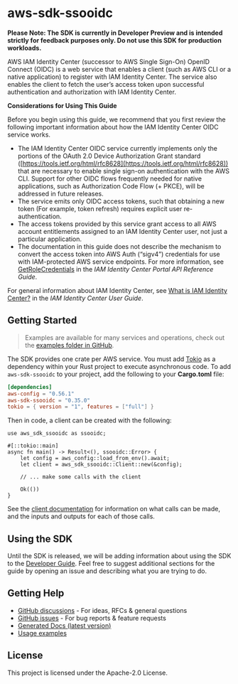 # aws-sdk-ssooidc

**Please Note: The SDK is currently in Developer Preview and is intended strictly for
feedback purposes only. Do not use this SDK for production workloads.**

AWS IAM Identity Center (successor to AWS Single Sign-On) OpenID Connect (OIDC) is a web service that enables a client (such as AWS CLI or a native application) to register with IAM Identity Center. The service also enables the client to fetch the user’s access token upon successful authentication and authorization with IAM Identity Center.

__Considerations for Using This Guide__

Before you begin using this guide, we recommend that you first review the following important information about how the IAM Identity Center OIDC service works.
  - The IAM Identity Center OIDC service currently implements only the portions of the OAuth 2.0 Device Authorization Grant standard ([https://tools.ietf.org/html/rfc8628](https://tools.ietf.org/html/rfc8628)) that are necessary to enable single sign-on authentication with the AWS CLI. Support for other OIDC flows frequently needed for native applications, such as Authorization Code Flow (+ PKCE), will be addressed in future releases.
  - The service emits only OIDC access tokens, such that obtaining a new token (For example, token refresh) requires explicit user re-authentication.
  - The access tokens provided by this service grant access to all AWS account entitlements assigned to an IAM Identity Center user, not just a particular application.
  - The documentation in this guide does not describe the mechanism to convert the access token into AWS Auth (“sigv4”) credentials for use with IAM-protected AWS service endpoints. For more information, see [GetRoleCredentials](https://docs.aws.amazon.com/singlesignon/latest/PortalAPIReference/API_GetRoleCredentials.html) in the _IAM Identity Center Portal API Reference Guide_.

For general information about IAM Identity Center, see [What is IAM Identity Center?](https://docs.aws.amazon.com/singlesignon/latest/userguide/what-is.html) in the _IAM Identity Center User Guide_.

## Getting Started

> Examples are available for many services and operations, check out the
> [examples folder in GitHub](https://github.com/awslabs/aws-sdk-rust/tree/main/examples).

The SDK provides one crate per AWS service. You must add [Tokio](https://crates.io/crates/tokio)
as a dependency within your Rust project to execute asynchronous code. To add `aws-sdk-ssooidc` to
your project, add the following to your **Cargo.toml** file:

```toml
[dependencies]
aws-config = "0.56.1"
aws-sdk-ssooidc = "0.35.0"
tokio = { version = "1", features = ["full"] }
```

Then in code, a client can be created with the following:

```rust,no_run
use aws_sdk_ssooidc as ssooidc;

#[::tokio::main]
async fn main() -> Result<(), ssooidc::Error> {
    let config = aws_config::load_from_env().await;
    let client = aws_sdk_ssooidc::Client::new(&config);

    // ... make some calls with the client

    Ok(())
}
```

See the [client documentation](https://docs.rs/aws-sdk-ssooidc/latest/aws_sdk_ssooidc/client/struct.Client.html)
for information on what calls can be made, and the inputs and outputs for each of those calls.

## Using the SDK

Until the SDK is released, we will be adding information about using the SDK to the
[Developer Guide](https://docs.aws.amazon.com/sdk-for-rust/latest/dg/welcome.html). Feel free to suggest
additional sections for the guide by opening an issue and describing what you are trying to do.

## Getting Help

* [GitHub discussions](https://github.com/awslabs/aws-sdk-rust/discussions) - For ideas, RFCs & general questions
* [GitHub issues](https://github.com/awslabs/aws-sdk-rust/issues/new/choose) - For bug reports & feature requests
* [Generated Docs (latest version)](https://awslabs.github.io/aws-sdk-rust/)
* [Usage examples](https://github.com/awslabs/aws-sdk-rust/tree/main/examples)

## License

This project is licensed under the Apache-2.0 License.

